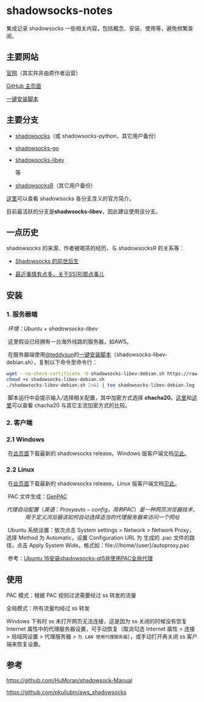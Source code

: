 # shadowsocks-notes

集成记录 shadowsocks 一些相关内容，包括概念、安装、使用等，避免频繁查阅。

## 主要网站

[官网](http://shadowsocks.org/en/index.html)（其实并非由原作者运营）

[GitHub 主页面](https://github.com/shadowsocks)

[一键安装脚本](https://github.com/teddysun/shadowsocks_install)

## 主要分支

- [shadowsocks](https://github.com/ziggear/shadowsocks)（或 shadowsocks-python，其它用户备份）

- [shadowsocks-go](https://github.com/shadowsocks/shadowsocks-go)

- [shadowsocks-libev](https://github.com/shadowsocks/shadowsocks-libev)

  等

- [shadowsocksR](https://github.com/shadowsocksr-backup/shadowsocksr)（其它用户备份）

[这里](https://shadowsocks.org/en/download/servers.html)可以查看 shadowsocks 各分支含义的官方简介。

目前最活跃的分支是**shadwsocks-libev**，因此建议使用该分支。

## 一点历史

 shadowsocks 的来源、作者被喝茶的经历、与 shadowsocksR 的关系等：

- [Shadowsocks 的前世后生](http://www.chinagfw.org/2016/08/shadowsocks_31.html)

- [最近事情有点多，关于SS(R)那点事儿](https://blog.wateroot.com/thinking/2017-07-27-news-about-ssr.html)

## 安装

### 1. 服务器端

​	*环境：Ubuntu + shadowsocks-libev*

​	这里假设已经拥有一台海外线路的服务器，如AWS。

​	在服务器端使用[@teddysun](https://github.com/teddysun)的[一键安装脚本](https://teddysun.com/358.html)（shadowsocks-libev-debian.sh），复制以下命令至命令行：

```bash
wget --no-check-certificate -O shadowsocks-libev-debian.sh https://raw.githubusercontent.com/teddysun/shadowsocks_install/master/shadowsocks-libev-debian.sh
chmod +x shadowsocks-libev-debian.sh
./shadowsocks-libev-debian.sh 2>&1 | tee shadowsocks-libev-debian.log
```

​	脚本运行中会提示输入/选择相关配置，其中加密方式选择 **chacha20**。[这里](http://jaminzhang.github.io/network/understanding-ChaCha20/)和[这里](http://www.fanooo.com/archives/262)可以查看 chacha20 与其它主流加密方式的比较。

### 2. 客户端

### 2.1 Windows

​	在[此页面](https://github.com/shadowsocks/shadowsocks-windows/releases)下载最新的 shadowsocks release。Windows 版客户端文档[见此](https://github.com/shadowsocks/shadowsocks-windows)。

### 2.2 Linux

​	在[此页面](https://github.com/shadowsocks/shadowsocks-qt5/releases)下载最新的 shadowsocks release。Linux 版客户端文档[见此](https://github.com/shadowsocks/shadowsocks-qt5)。

​	PAC 文件生成：[GenPAC](https://github.com/JinnLynn/genpac)

$$
代理自动配置（英语：Proxy auto-config，简称PAC）是一种网页浏览器技术，用于定义浏览器该如何自动选择适当的代理服务器来访问一个网址
$$

​	Ubuntu 系统设置：依次点击 System settings > Network > Network Proxy，选择 Method 为 Automatic，设置 Configuration URL 为 生成的 .pac 文件的路径，点击 Apply System Wide。格式如：file:///home/{user}/autoproxy.pac

​	参考：[Ubuntu 16安装shadowsocks-qt5并使用PAC全局代理](https://www.litcc.com/2016/12/29/Ubuntu16-shadowsocks-pac/index.html)

## 使用

PAC 模式：根据 PAC 规则过滤需要经过 ss 转发的流量

全局模式：所有流量均经过 ss 转发

Windows 下有时 ss 未打开网页无法连接，这是因为 ss 关闭的时候没有恢复 Internet 属性中的代理服务器设置，可手动恢复（取消勾选 Internet 属性 > 连接 > 局域网设置 > 代理服务器 > `为 LAN 使用代理服务器`），或手动打开再关闭 ss 客户端来恢复设置。

## 参考

https://github.com/HuMoran/shadowsock-Manual

https://github.com/pkuliubin/aws_shadowsocks